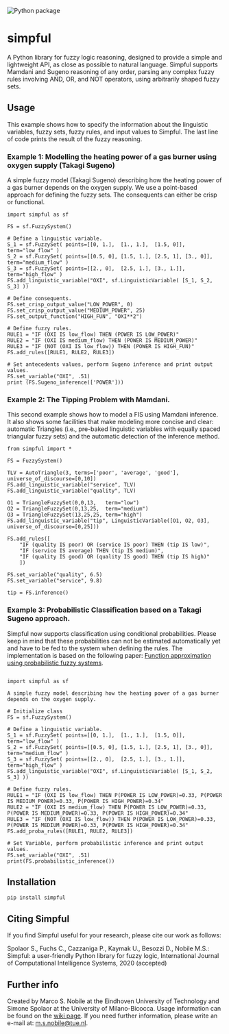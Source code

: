 ![Python package](https://github.com/aresio/simpful/workflows/Python%20package/badge.svg?branch=master)

# simpful
A Python library for fuzzy logic reasoning, designed to provide a simple and lightweight API, as close as possible to natural language. Simpful supports Mamdani and Sugeno reasoning of any order, parsing any complex fuzzy rules involving AND, OR, and NOT operators, using arbitrarily shaped fuzzy sets.

## Usage

This example shows how to specify the information about the linguistic variables, fuzzy sets, fuzzy rules, and input values to Simpful. The last line of code prints the result of the fuzzy reasoning.

### Example 1: Modelling the heating power of a gas burner using oxygen supply (Takagi Sugeno)

A simple fuzzy model (Takagi Sugeno) describing how the heating power of a gas burner depends on the oxygen supply. We use a point-based approach for defining the fuzzy sets. The consequents can either be crisp or functional. 

```
import simpful as sf

FS = sf.FuzzySystem()

# Define a linguistic variable.
S_1 = sf.FuzzySet( points=[[0, 1.],  [1., 1.],  [1.5, 0]],          term="low_flow" )
S_2 = sf.FuzzySet( points=[[0.5, 0], [1.5, 1.], [2.5, 1], [3., 0]], term="medium_flow" )
S_3 = sf.FuzzySet( points=[[2., 0],  [2.5, 1.], [3., 1.]],          term="high_flow" )
FS.add_linguistic_variable("OXI", sf.LinguisticVariable( [S_1, S_2, S_3] ))

# Define consequents.
FS.set_crisp_output_value("LOW_POWER", 0)
FS.set_crisp_output_value("MEDIUM_POWER", 25)
FS.set_output_function("HIGH_FUN", "OXI**2")

# Define fuzzy rules.
RULE1 = "IF (OXI IS low_flow) THEN (POWER IS LOW_POWER)"
RULE2 = "IF (OXI IS medium_flow) THEN (POWER IS MEDIUM_POWER)"
RULE3 = "IF (NOT (OXI IS low_flow)) THEN (POWER IS HIGH_FUN)"
FS.add_rules([RULE1, RULE2, RULE3])

# Set antecedents values, perform Sugeno inference and print output values.
FS.set_variable("OXI", .51)
print (FS.Sugeno_inference(['POWER']))
```


### Example 2: The Tipping Problem with Mamdani.

This second example shows how to model a FIS using Mamdani inference. It also shows some facilities 
that make modeling more concise and clear: automatic Triangles (i.e., pre-baked linguistic variables 
with equally spaced triangular fuzzy sets) and the automatic detection of the inference method.

```
from simpful import *

FS = FuzzySystem()

TLV = AutoTriangle(3, terms=['poor', 'average', 'good'], universe_of_discourse=[0,10])
FS.add_linguistic_variable("service", TLV)
FS.add_linguistic_variable("quality", TLV)

O1 = TriangleFuzzySet(0,0,13,   term="low")
O2 = TriangleFuzzySet(0,13,25,  term="medium")
O3 = TriangleFuzzySet(13,25,25, term="high")
FS.add_linguistic_variable("tip", LinguisticVariable([O1, O2, O3], universe_of_discourse=[0,25]))

FS.add_rules([
	"IF (quality IS poor) OR (service IS poor) THEN (tip IS low)",
	"IF (service IS average) THEN (tip IS medium)",
	"IF (quality IS good) OR (quality IS good) THEN (tip IS high)"
	])

FS.set_variable("quality", 6.5) 
FS.set_variable("service", 9.8) 

tip = FS.inference()
```

### Example 3: Probabilistic Classification based on a Takagi Sugeno approach.

Simpful now supports classification using conditional probabilities. Please keep in mind that these probabilities can not be estimated automatically yet and have to be fed to the system when defining the rules. The implementation is based on the following paper: [Function approximation using probabilistic fuzzy systems](https://research.tue.nl/en/publications/function-approximation-using-probabilistic-fuzzy-systems).

```

import simpful as sf

A simple fuzzy model describing how the heating power of a gas burner depends on the oxygen supply.

# Initialize class
FS = sf.FuzzySystem()

# Define a linguistic variable.
S_1 = sf.FuzzySet( points=[[0, 1.],  [1., 1.],  [1.5, 0]],          term="low_flow" )
S_2 = sf.FuzzySet( points=[[0.5, 0], [1.5, 1.], [2.5, 1], [3., 0]], term="medium_flow" )
S_3 = sf.FuzzySet( points=[[2., 0],  [2.5, 1.], [3., 1.]],          term="high_flow" )
FS.add_linguistic_variable("OXI", sf.LinguisticVariable( [S_1, S_2, S_3] ))

# Define fuzzy rules.
RULE1 = "IF (OXI IS low_flow) THEN P(POWER IS LOW_POWER)=0.33, P(POWER IS MEDIUM_POWER)=0.33, P(POWER IS HIGH_POWER)=0.34"
RULE2 = "IF (OXI IS medium_flow) THEN P(POWER IS LOW_POWER)=0.33, P(POWER IS MEDIUM_POWER)=0.33, P(POWER IS HIGH_POWER)=0.34"
RULE3 = "IF (NOT (OXI IS low_flow)) THEN P(POWER IS LOW_POWER)=0.33, P(POWER IS MEDIUM_POWER)=0.33, P(POWER IS HIGH_POWER)=0.34"
FS.add_proba_rules([RULE1, RULE2, RULE3])

# Set Variable, perform probabilistic inference and print output values.
FS.set_variable("OXI", .51)
print(FS.probabilistic_inference())

```

## Installation

`pip install simpful`

## Citing Simpful

If you find Simpful useful for your research, please cite our work as follows:

Spolaor S., Fuchs C., Cazzaniga P., Kaymak U., Besozzi D., Nobile M.S.: Simpful: a user-friendly Python library for fuzzy logic, International Journal of Computational Intelligence Systems, 2020 (accepted)

## Further info
Created by Marco S. Nobile at the Eindhoven University of Technology and Simone Spolaor at the University of Milano-Bicocca. Usage information can be found on the [wiki page](https://github.com/aresio/simpful/wiki).
If you need further information, please write an e-mail at: m.s.nobile@tue.nl.